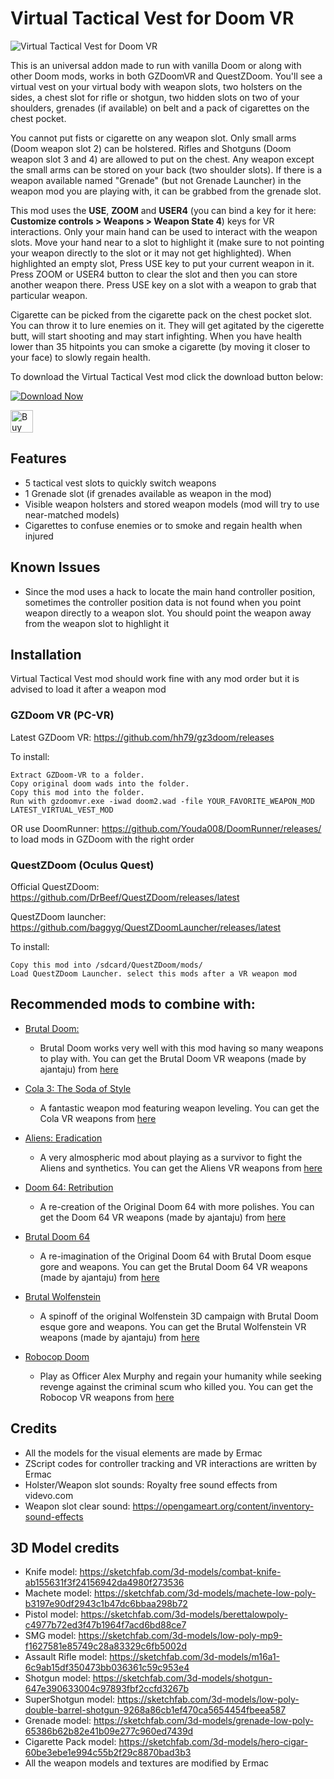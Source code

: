 # Virtual Tactical Vest for Doom VR

![Virtual Tactical Vest for Doom VR](https://thumbs.gfycat.com/QuaintSlowGermanspitz-size_restricted.gif)

This is an universal addon made to run with vanilla Doom or along with other Doom mods, works in both GZDoomVR and QuestZDoom. You'll see a virtual vest on your virtual body with weapon slots, two holsters on the sides, a chest slot for rifle or shotgun, two hidden slots on two of your shoulders, grenades (if available) on belt and a pack of cigarettes on the chest pocket.

You cannot put fists or cigarette on any weapon slot. Only small arms (Doom weapon slot 2) can be holstered. Rifles and Shotguns (Doom weapon slot 3 and 4) are allowed to put on the chest. Any weapon except the small arms can be stored on your back (two shoulder slots). If there is a weapon available named "Grenade" (but not Grenade Launcher) in the weapon mod you are playing with, it can be grabbed from the grenade slot.

This mod uses the **USE**, **ZOOM** and **USER4** (you can bind a key for it here: **Customize controls > Weapons > Weapon State 4**) keys for VR interactions. Only your main hand can be used to interact with the weapon slots. Move your hand near to a slot to highlight it (make sure to not pointing your weapon directly to the slot or it may not get highlighted). When highlighted an empty slot, Press USE key to put your current weapon in it. Press ZOOM or USER4 button to clear the slot and then you can store another weapon there. Press USE key on a slot with a weapon to grab that particular weapon.

Cigarette can be picked from the cigarette pack on the chest pocket slot. You can throw it to lure enemies on it. They will get agitated by the cigerette butt, will start shooting and may start infighting. When you have health lower than 35 hitpoints you can smoke a cigarette (by moving it closer to your face) to slowly regain health.

To download the Virtual Tactical Vest mod click the download button below:

[![Download Now](https://raster.shields.io/github/downloads/iAmErmac/Virtual-Tactical-Vest/total)](https://github.com/iAmErmac/Virtual-Tactical-Vest/releases/latest)

[<img src="https://cdn.ko-fi.com/cdn/kofi2.png?v=2" height="36" alt="Buy me a Cofee!">](https://ko-fi.com/ermac)

## Features
* 5 tactical vest slots to quickly switch weapons
* 1 Grenade slot (if grenades available as weapon in the mod)
* Visible weapon holsters and stored weapon models (mod will try to use near-matched models)
* Cigarettes to confuse enemies or to smoke and regain health when injured

## Known Issues
* Since the mod uses a hack to locate the main hand controller position, sometimes the controller position data is not found when you point weapon directly to a weapon slot. You should point the weapon away from the weapon slot to highlight it

## Installation

Virtual Tactical Vest mod should work fine with any mod order but it is advised to load it after a weapon mod

### GZDoom VR (PC-VR)

Latest GZDoom VR: https://github.com/hh79/gz3doom/releases

To install:

    Extract GZDoom-VR to a folder.
    Copy original doom wads into the folder.
    Copy this mod into the folder.
    Run with gzdoomvr.exe -iwad doom2.wad -file YOUR_FAVORITE_WEAPON_MOD LATEST_VIRTUAL_VEST_MOD
  
OR use DoomRunner: https://github.com/Youda008/DoomRunner/releases/ to load mods in GZDoom with the right order

### QuestZDoom (Oculus Quest)

Official QuestZDoom: https://github.com/DrBeef/QuestZDoom/releases/latest

QuestZDoom launcher: https://github.com/baggyg/QuestZDoomLauncher/releases/latest

To install:

    Copy this mod into /sdcard/QuestZDoom/mods/
    Load QuestZDoom Launcher. select this mods after a VR weapon mod

## Recommended mods to combine with:

* [Brutal Doom:](https://www.moddb.com/mods/brutal-doom/downloads/brutal-doom-v21-beta)
  - Brutal Doom works very well with this mod having so many weapons to play with. You can get the Brutal Doom VR weapons (made by ajantaju) from [here](https://github.com/ajantaju/br_vr/releases/latest)
  
* [Cola 3: The Soda of Style](https://wildweasel.itch.io/cola-3-the-soda-of-style)
  - A fantastic weapon mod featuring weapon leveling. You can get the Cola VR weapons from [here](https://github.com/iAmErmac/Cola-3-VR-Weapons/releases/latest)

* [Aliens: Eradication](https://www.moddb.com/mods/aliens-eradication-tc)
  - A very almospheric mod about playing as a survivor to fight the Aliens and synthetics. You can get the Aliens VR weapons from [here](https://github.com/iAmErmac/Aliens-Eradication-VR-addon/releases/latest)

* [Doom 64: Retribution](https://www.moddb.com/mods/doom-64-retribution/downloads/doom-64-retribution-version-151)
  - A re-creation of the Original Doom 64 with more polishes. You can get the Doom 64 VR weapons (made by ajantaju) from [here](https://github.com/ajantaju/br_vr/blob/master/D64Retribution.zip)

* [Brutal Doom 64](https://www.moddb.com/mods/brutal-doom-64/downloads/brutal-doom-64-version-10)
  - A re-imagination of the Original Doom 64 with Brutal Doom esque gore and weapons. You can get the Brutal Doom 64 VR weapons (made by ajantaju) from [here](https://github.com/ajantaju/br_vr/releases/download/B35/DooM64_BR_WIP.zip)

* [Brutal Wolfenstein](https://www.moddb.com/mods/brutal-wolfenstein-3d/downloads/zmc-bwfinal)
  - A spinoff of the original Wolfenstein 3D campaign with Brutal Doom esque gore and weapons. You can get the Brutal Wolfenstein VR weapons (made by ajantaju) from [here](https://github.com/ajantaju/br_vr/blob/master/VR_ZMC_BrutalWolf.zip)

* [Robocop Doom](https://mikestoybox.net/2019/03/31/robocop-doom/)
  - Play as Officer Alex Murphy and regain your humanity while seeking revenge against the criminal scum who killed you. You can get the Robocop VR weapons from [here](https://github.com/iAmErmac/Robocop-Doom-VR-Weapons/releases/latest)

## Credits

* All the models for the visual elements are made by Ermac
* ZScript codes for controller tracking and VR interactions are written by Ermac
* Holster/Weapon slot sounds: Royalty free sound effects from videvo.com
* Weapon slot clear sound: https://opengameart.org/content/inventory-sound-effects

## 3D Model credits

* Knife model: https://sketchfab.com/3d-models/combat-knife-ab155631f3f24156942da4980f273536
* Machete model: https://sketchfab.com/3d-models/machete-low-poly-b3197e90df2943c1b47dc6bbaa298b72
* Pistol model: https://sketchfab.com/3d-models/berettalowpoly-c4977b72ed3f47b1964f7acd6bd88ce7
* SMG model: https://sketchfab.com/3d-models/low-poly-mp9-f1627581e85749c28a83329c6fb5002d
* Assault Rifle model: https://sketchfab.com/3d-models/m16a1-6c9ab15df350473bb036361c59c953e4
* Shotgun model: https://sketchfab.com/3d-models/shotgun-647e390633004c97893fbf2ccfd3267b
* SuperShotgun model: https://sketchfab.com/3d-models/low-poly-double-barrel-shotgun-9268a86cb1ef470ca5654454fbeea587
* Grenade model: https://sketchfab.com/3d-models/grenade-low-poly-65386b62b82e41b09e277c960ed7439d
* Cigarette Pack model: https://sketchfab.com/3d-models/hero-cigar-60be3ebe1e994c55b2f29c8870bad3b3
* All the weapon models and textures are modified by Ermac
